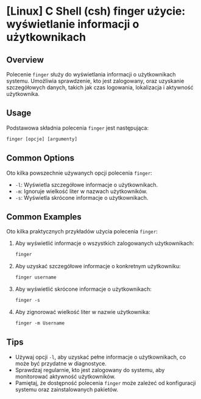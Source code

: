 # [Linux] C Shell (csh) finger użycie: wyświetlanie informacji o użytkownikach

## Overview
Polecenie `finger` służy do wyświetlania informacji o użytkownikach systemu. Umożliwia sprawdzenie, kto jest zalogowany, oraz uzyskanie szczegółowych danych, takich jak czas logowania, lokalizacja i aktywność użytkownika.

## Usage
Podstawowa składnia polecenia `finger` jest następująca:

```csh
finger [opcje] [argumenty]
```

## Common Options
Oto kilka powszechnie używanych opcji polecenia `finger`:

- `-l`: Wyświetla szczegółowe informacje o użytkownikach.
- `-m`: Ignoruje wielkość liter w nazwach użytkowników.
- `-s`: Wyświetla skrócone informacje o użytkownikach.

## Common Examples
Oto kilka praktycznych przykładów użycia polecenia `finger`:

1. Aby wyświetlić informacje o wszystkich zalogowanych użytkownikach:

   ```csh
   finger
   ```

2. Aby uzyskać szczegółowe informacje o konkretnym użytkowniku:

   ```csh
   finger username
   ```

3. Aby wyświetlić skrócone informacje o użytkownikach:

   ```csh
   finger -s
   ```

4. Aby zignorować wielkość liter w nazwie użytkownika:

   ```csh
   finger -m Username
   ```

## Tips
- Używaj opcji `-l`, aby uzyskać pełne informacje o użytkownikach, co może być przydatne w diagnostyce.
- Sprawdzaj regularnie, kto jest zalogowany do systemu, aby monitorować aktywność użytkowników.
- Pamiętaj, że dostępność polecenia `finger` może zależeć od konfiguracji systemu oraz zainstalowanych pakietów.